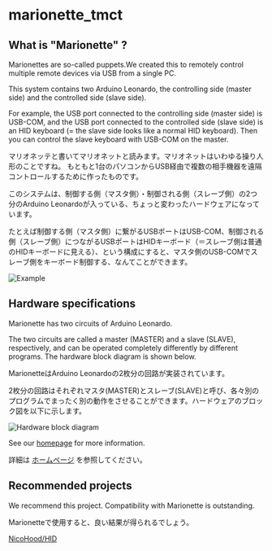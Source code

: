 # marionette_tmct


## What is "Marionette" ?
Marionettes are so-called puppets.We created this to remotely control multiple remote devices via USB from a single PC.

This system contains two Arduino Leonardo, the controlling side (master side) and the controlled side (slave side).

For example, the USB port connected to the controlling side (master side) is USB-COM, and the USB port connected to the controlled side (slave side) is an HID keyboard (= the slave side looks like a normal HID keyboard). Then you can control the slave keyboard with USB-COM on the master.

マリオネッテと書いてマリオネットと読みます。マリオネットはいわゆる操り人形のことですね。
もともと1台のパソコンからUSB経由で複数の相手機器を遠隔コントロールするために作ったものです。

このシステムは、制御する側（マスタ側）・制御される側（スレーブ側）の2つ分のArduino Leonardoが入っている、ちょっと変わったハードウェアになっています。

たとえば制御する側（マスタ側）に繋がるUSBポートはUSB-COM、制御される側（スレーブ側）につながるUSBポートはHIDキーボード（＝スレーブ側は普通のHIDキーボードに見える）、という構成にすると、マスタ側のUSB-COMでスレーブ側をキーボード制御する、なんてことができます。

![Example](https://ss1.xrea.com/tmct.s1009.xrea.com/created/image/td-xx-7e2g01/marionette_hw_exdiag.svg)


## Hardware specifications
Marionette has two circuits of Arduino Leonardo.

The two circuits are called a master (MASTER) and a slave (SLAVE), respectively, and can be operated completely differently by different programs. The hardware block diagram is shown below.

MarionetteはArduino Leonardoの2枚分の回路が実装されています。

2枚分の回路はそれぞれマスタ(MASTER)とスレーブ(SLAVE)と呼び、各々別のプログラムでまったく別の動作をさせることができます。ハードウェアのブロック図を以下に示します。

![Hardware block diagram](https://ss1.xrea.com/tmct.s1009.xrea.com/created/image/td-xx-7e2g01/marionette_hw_diag.svg)

See our [homepage](https://ss1.xrea.com/tmct.s1009.xrea.com/created/index_en.html) for more information.

詳細は [ホームページ](https://ss1.xrea.com/tmct.s1009.xrea.com/created/index.html) を参照してください。


## Recommended projects
We recommend this project. Compatibility with Marionette is outstanding.

Marionetteで使用すると、良い結果が得られるでしょう。

[NicoHood/HID](https://github.com/NicoHood/HID)

